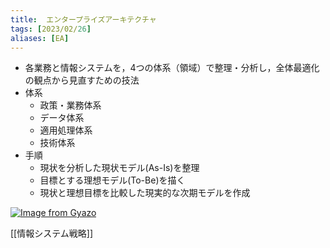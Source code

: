 ```yaml
---
title:  エンタープライズアーキテクチャ
tags: [2023/02/26]
aliases: [EA]
---
```


- 各業務と情報システムを，4つの体系（領域）で整理・分析し，全体最適化の観点から見直すための技法
- 体系
	- 政策・業務体系
	- データ体系
	- 適用処理体系
	- 技術体系
- 手順
	- 現状を分析した現状モデル(As-Is)を整理
	- 目標とする理想モデル(To-Be)を描く
	- 現状と理想目標を比較した現実的な次期モデルを作成

[![Image from Gyazo](https://i.gyazo.com/50c4a51f83ad9b4a49c89a503fe9db1e.gif)](https://gyazo.com/50c4a51f83ad9b4a49c89a503fe9db1e)

[[情報システム戦略]]